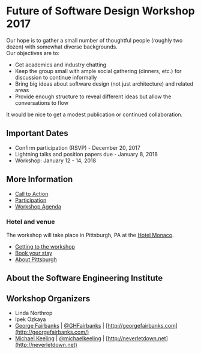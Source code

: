 # Future of Software Design Workshop 2017

Our hope is to gather a small number of thoughtful people (roughly two dozen) with somewhat diverse backgrounds.  
Our objectives are to:

* Get academics and industry chatting
* Keep the group small with ample social gathering (dinners, etc.) for discussion to continue informally
* Bring big ideas about software design (not just architecture) and related areas
* Provide enough structure to reveal different ideas but allow the conversations to flow

It would be nice to get a modest publication or continued collaboration.

## Important Dates

* Confirm participation (RSVP) - December 20, 2017
* Lightning talks and position papers due - January 8, 2018
* Workshop: January 12 - 14, 2018

## More Information

* [Call to Action](call-to-action.md)
* [Participation](participation.md)
* [Workshop Agenda](agenda.md)

### Hotel and venue

The workshop will take place in Pittsburgh, PA at the [Hotel Monaco](http://www.monaco-pittsburgh.com/).

* [Getting to the workshop](logistics.md#travel)
* [Book your stay](logistics.md#hotelmonaco)
* [About Pittsburgh](logistics.md#otherthingstodoinpittsburgh)

## About the Software Engineering Institute



## Workshop Organizers

* Linda Northrop
* Ipek Ozkaya
* [George Fairbanks](https://github.com/georgefairbanks) |
  [@GHFairbanks](https://twitter.com/GHFairbanks) |
  [http://georgefairbanks.com](http://georgefairbanks.com/)
* [Michael Keeling](https://github.com/michaelkeeling) |
  [@michaelkeeling](https://twitter.com/michaelkeeling) |
  [http://neverletdown.net](http://neverletdown.net)

